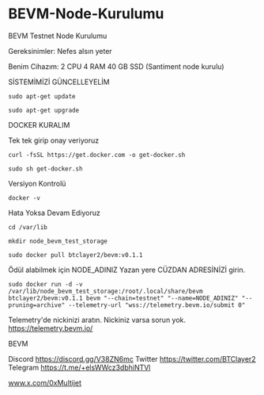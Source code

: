 # BEVM-Node-Kurulumu
BEVM Testnet Node Kurulumu

Gereksinimler: Nefes alsın yeter

Benim Cihazım: 2 CPU 4 RAM 40 GB SSD (Santiment node kurulu)


SİSTEMİMİZİ GÜNCELLEYELİM

```shell
sudo apt-get update
```

```shell
sudo apt-get upgrade
```

DOCKER KURALIM


Tek tek girip onay veriyoruz

```shell
curl -fsSL https://get.docker.com -o get-docker.sh
```

```shell
sudo sh get-docker.sh
```

Versiyon Kontrolü

```shell
docker -v
```

Hata Yoksa Devam Ediyoruz

```shell
cd /var/lib
```

```shell
mkdir node_bevm_test_storage
```

```shell
sudo docker pull btclayer2/bevm:v0.1.1
```

Ödül alabilmek için NODE_ADINIZ Yazan yere CÜZDAN ADRESİNİZİ girin.

```shell
sudo docker run -d -v /var/lib/node_bevm_test_storage:/root/.local/share/bevm btclayer2/bevm:v0.1.1 bevm "--chain=testnet" "--name=NODE_ADINIZ" "--pruning=archive" --telemetry-url "wss://telemetry.bevm.io/submit 0"
```


Telemetry'de nickinizi aratın. Nickiniz varsa sorun yok. https://telemetry.bevm.io/


BEVM

Discord https://discord.gg/V38ZN6mc
Twitter https://twitter.com/BTClayer2
Telegram https://t.me/+elsWWcz3dbhiNTVl


www.x.com/0xMultijet
